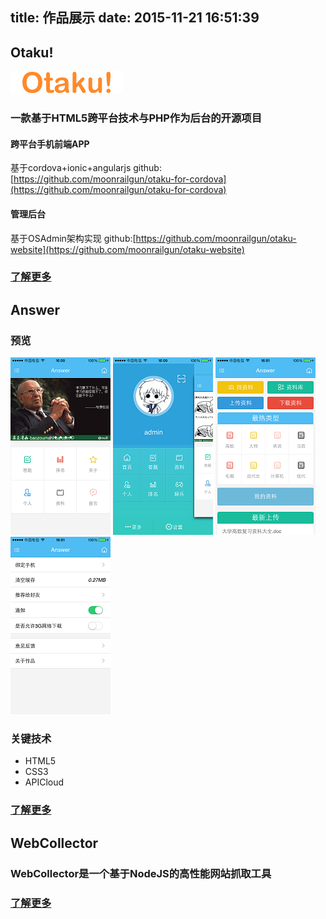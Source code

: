 title: 作品展示
date: 2015-11-21 16:51:39 
---

## Otaku! ##
![](./Otaku/logo-web.png)
### 一款基于HTML5跨平台技术与PHP作为后台的开源项目 ###
#### 跨平台手机前端APP ####
基于cordova+ionic+angularjs
github:[https://github.com/moonrailgun/otaku-for-cordova](https://github.com/moonrailgun/otaku-for-cordova)

#### 管理后台 ####
基于OSAdmin架构实现
github:[https://github.com/moonrailgun/otaku-website](https://github.com/moonrailgun/otaku-website)

### [了解更多](./Otaku/) ###

## Answer ##

### 预览 ###
![](./Answer/1.PNG) ![](./Answer/2.PNG) ![](./Answer/3.PNG) ![](./Answer/4.PNG)

### 关键技术 ###
- HTML5
- CSS3
- APICloud

### [了解更多](./Answer/) ###

## WebCollector ##

### WebCollector是一个基于NodeJS的高性能网站抓取工具 ###

### [了解更多](./WebCollector/) ###